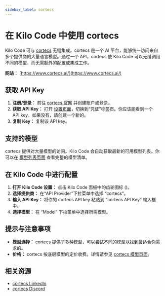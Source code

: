 ```yaml
---
sidebar_label: cortecs
---
```


# 在 Kilo Code 中使用 cortecs

Kilo Code 可与 [cortecs](https://www.cortecs.ai/) 无缝集成。cortecs 是一个 AI 平台，能够统一访问来自多个提供商的大量语言模型。通过一个 API，cortecs 使 Kilo Code 可以无缝调用不同的模型，而无需额外的配置或集成工作。

**网站：** [https://www.cortecs.ai/](https://www.cortecs.ai/)

## 获取 API Key

1.  **注册/登录：** 前往 [cortecs 官网](https://www.cortecs.ai/) 并创建账户或登录。
2.  **获取 API Key：** 打开 [设置页面](https://cortecs.ai/userArea/userProfile)，切换到“凭证”标签页。你应该能看到一个 API key，如果没有，请创建一个新的。
3.  **复制 Key：** 复制该 API key。

## 支持的模型

cortecs 提供对大量模型的访问。Kilo Code 会自动获取最新的可用模型列表。你可以在 [模型列表页面](https://cortecs.ai/models) 查看完整的模型清单。

## 在 Kilo Code 中进行配置

1.  **打开 Kilo Code 设置：** 点击 Kilo Code 面板中的齿轮图标 (<Codicon name="gear" />)。
2.  **选择提供商：** 在“API Provider”下拉菜单中选择 “cortecs”。
3.  **输入 API Key：** 将你的 cortecs API key 粘贴到 “cortecs API Key” 输入框中。
4.  **选择模型：** 在 “Model” 下拉菜单中选择所需模型。

## 提示与注意事项

- **模型选择：** cortecs 提供了多种模型，可以尝试不同的模型以找到最适合你需求的。
- **价格：** cortecs 按底层模型的定价收费。详情请参见 [cortecs 模型页面](https://cortecs.ai/models)。

## 相关资源

- [cortecs LinkedIn](https://www.linkedin.com/company/cortecs-ai)
- [cortecs Discord](https://discord.com/invite/bPFEFcWBhp)
